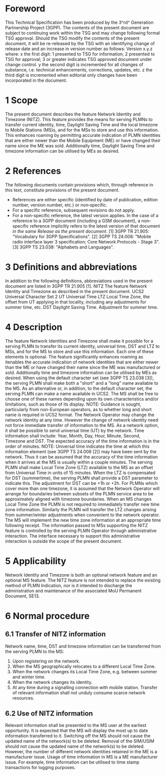 # Foreword
This Technical Specification has been produced by the 3^rd^ Generation
Partnership Project (3GPP).
The contents of the present document are subject to continuing work within the
TSG and may change following formal TSG approval. Should the TSG modify the
contents of the present document, it will be re-released by the TSG with an
identifying change of release date and an increase in version number as
follows:
Version x.y.z
where:
x the first digit:
1 presented to TSG for information;
2 presented to TSG for approval;
3 or greater indicates TSG approved document under change control.
y the second digit is incremented for all changes of substance, i.e. technical
enhancements, corrections, updates, etc.
z the third digit is incremented when editorial only changes have been
incorporated in the document.
# 1 Scope
The present document describes the feature Network Identity and Timezone
(NITZ).
This feature provides the means for serving PLMNs to transfer current
identity, time, Daylight Saving Time and the local timezone to Mobile Stations
(MS)s, and for the MSs to store and use this information. This enhances
roaming by permitting accurate indication of PLMN identities that are either
newer than the Mobile Equipment (ME) or have changed their name since the ME
was sold. Additionally time, Daylight Saving Time and timezone information can
be utilised by MEs as desired.
# 2 References
The following documents contain provisions which, through reference in this
text, constitute provisions of the present document.
  * References are either specific (identified by date of publication, edition number, version number, etc.) or non‑specific.
  * For a specific reference, subsequent revisions do not apply.
  * For a non-specific reference, the latest version applies. In the case of a reference to a 3GPP document (including a GSM document), a non-specific reference implicitly refers to the latest version of that document _in the same Release as the present document_.
[1] 3GPP TR 21.905: \"Vocabulary for 3GPP Specifications\".
[2] 3GPP TS 24.008: \"Mobile radio interface layer 3 specification; Core
Network Protocols - Stage 3\".
[3] 3GPP TS 23.038: \"Alphabets and Languages\".
# 3 Definitions and abbreviations
In addition to the following definitions, abbreviations used in the present
document are listed in 3GPP TR 21.905 [1].
NITZ The feature Network Identity and Timezone as described in the present
document.
UCS2 Universal Character Set 2
UT Universal Time
LTZ Local Time Zone, the offset from UT applying in that locality, including
any adjustments for summer time, etc.
DST Daylight Saving Time. Adjustment for summer time.
# 4 Description
The feature Network Identities and Timezone shall make it possible for a
serving PLMN to transfer its current identity, universal time, DST and LTZ to
MSs, and for the MS to store and use this information. Each one of these
elements is optional. The feature significantly enhances roaming as itenables
the accurate indication of network identities that are either newer than the
ME or have changed their name since the ME was manufactured or sold.
Additionally time and timezone information can be utilised by MEs as desired.
When using the default character set (see 3GPP TS 23.038 [3]), the serving
PLMN shall make both a \"short\" and a \"long\" name available to the MS. As
an alternative or, in addition, to the default character set, the serving PLMN
can make a name available in UCS2. The MS shall be free to choose one of these
names depending upon its own characteristics and/or limitations, such as those
of its display.
NOTE: Guidance is sought, particularly from non-European operators, as to
whether long and short name is required in UCS2 format.
The Network Operator may change the network identity at any time. However the
change of network identity need not force immediate transfer of information to
the MS.
As a network option, it shall be possible to send universal time (UT) by the
network. Time information shall include: Year, Month, Day, Hour, Minute,
Second, Timezone and DST. The expected accuracy of the time information is in
the order of minutes.
NOTE: Universal time indicates the time at which this information element (see
3GPP TS 24.008 [2]) may have been sent by the network. Thus it can be assumed
that the accuracy of the time information when it arrives at the MS is usually
within a couple minutes.
The serving PLMN shall make Local Time Zone (LTZ) available to the MS as an
offset from Universal Time in units of 15 minutes.
When the LTZ is compensated for DST (summertime), the serving PLMN shall
provide a DST parameter to indicate this. The adjustment for DST can be +1h or
+2h.
For PLMNs which cover more than one timezone, it is assumed that the Network
Operator will arrange for boundaries between subsets of the PLMN service area
to be approximately aligned with timezone boundaries. When an MS changes Local
Time Zone the PLMN is not required to immediately transfer new time zone
information. Similarly the PLMN will transfer the LTZ changes arising from
summer/winter adjustments when convenient to the network operator.
The MS will implement the new time zone information at an appropriate time
following receipt.
The information passed to MSs supporting the NITZ feature is controlled by the
serving PLMN Operator through administrative interaction. The interface
necessary to support this administrative interaction is outside the scope of
the present document.
# 5 Applicability
Network Identity and Timezone is both an optional network feature and an
optional MS feature.
The NITZ feature is not intended to replace the existing method of PLMN
Indication, nor is it intended to discharge the administration and maintenance
of the associated MoU Permanent Document, SE13.
# 6 Normal procedure
## 6.1 Transfer of NITZ information
Network name, time, DST and timezone information can be transferred from the
serving PLMN to the MS:
1) Upon registering on the network.
2) When the MS geographically relocates to a different Local Time Zone.
3) When the network changes its Local Time Zone, e.g. between summer and
winter time.
4) When the network changes its identity.
5) At any time during a signalling connection with mobile station.
Transfer of relevant information shall not unduly consume scarce network
resources.
## 6.2 Use of NITZ information
Relevant information shall be presented to the MS user at the earliest
opportunity.
It is expected that the MS will display the most up to date information
transferred to it.
Switching off the MS should not cause the updated name of the network(s) to be
deleted.
Removal of the SIM/USIM should not cause the updated name of the network(s) to
be deleted.
However, the number of different network identities retained in the ME is a
manufacturer issue.
Usage of time information in MS is a ME manufacturer issue. For example, time
information can be utilised to time stamp transactions for logging purposes.
#